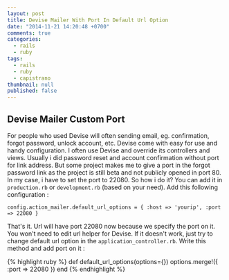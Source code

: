 ```yaml
---
layout: post
title: Devise Mailer With Port In Default Url Option
date: "2014-11-21 14:20:48 +0700"
comments: true
categories: 
  - rails
  - ruby
tags: 
  - rails
  - ruby
  - capistrano
thumbnail: null
published: false
---
```


## Devise Mailer Custom Port

For people who used Devise will often sending email, eg. confirmation, forgot password, unlock account, etc. Devise come with easy for use and handy configuration. I often use Devise and override its controllers and views. Usually i did password reset and account confirmation without port for link address. But some project makes me to give a port in the forgot password link as the project is still beta and not publicly opened in port 80. In my case, i have to set the port to 22080. So how i do it? You can add it in `production.rb` or `development.rb` (based on your need). Add this following configuration :

```
config.action_mailer.default_url_options = { :host => 'yourip', :port => 22080 }
```

That's it. Url will have port 22080 now because we specify the port on it. You won't need to edit url helper for Devise. If it doesn't work, just try to change default url option in the `application_controller.rb`. Write this method and add port on it :

{% highlight ruby %}
def default_url_options(options={})
  options.merge!({ :port => 22080 })
end
{% endhighlight %}